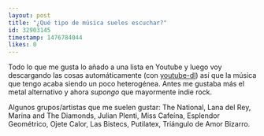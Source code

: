 ```yaml
---
layout: post
title: "¿Qué tipo de música sueles escuchar?"
id: 32903145
timestamp: 1476784044
likes: 0
---
```


 Todo lo que me gusta lo añado a una lista en Youtube y luego voy descargando las cosas automáticamente (con [youtube-dl](https://rg3.github.io/youtube-dl)) así que la música que tengo acaba siendo un poco heterogénea. Antes me gustaba más el metal alternativo y ahora *supongo* que mayormente indie rock.

Algunos grupos/artistas que me suelen gustar: The National, Lana del Rey, Marina and The Diamonds, Julian Plenti, Miss Cafeína, Esplendor Geométrico, Ojete Calor, Las Bistecs, Putilatex, Triángulo de Amor Bizarro.